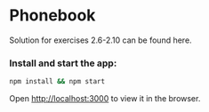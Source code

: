 # Phonebook

Solution for exercises 2.6-2.10 can be found here.

### Install and start the app:
```sh
npm install && npm start
```

Open [http://localhost:3000](http://localhost:3000) to view it in the browser.
